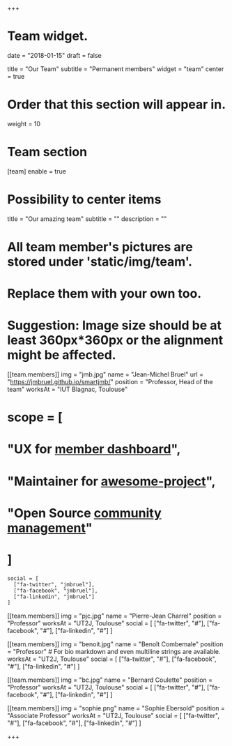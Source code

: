 +++
# Team widget.

date = "2018-01-15"
draft = false

title = "Our Team"
subtitle = "Permanent members"
widget = "team"
center = true

# Order that this section will appear in.
weight = 10

# Team section
[team]
  enable = true
  # Possibility to center items
  title = "Our amazing team"
  subtitle = ""
  description = ""

  # All team member's pictures are stored under 'static/img/team'.
  # Replace them with your own too.
  # Suggestion: Image size should be at least 360px*360px or the alignment might be affected.
  [[team.members]]
    img = "jmb.jpg"
    name = "Jean-Michel Bruel"
    url = "https://jmbruel.github.io/smartjmb/"
    position = "Professor, Head of the team"
    worksAt = "IUT Blagnac, Toulouse"
#    scope = [
#      "UX for [member dashboard](#)",
#      "Maintainer for [awesome-project](#)",
#      "Open Source [community management](#)"
#    ]
    social = [
      ["fa-twitter", "jmbruel"],
      ["fa-facebook", "jmbruel"],
      ["fa-linkedin", "jmbruel"]
    ]

  [[team.members]]
    img = "pjc.jpg"
    name = "Pierre-Jean Charrel"
    position = "Professor"
    worksAt = "UT2J, Toulouse"
    social = [
      ["fa-twitter", "#"],
      ["fa-facebook", "#"],
      ["fa-linkedin", "#"]
    ]

  [[team.members]]
    img = "benoit.jpg"
    name = "Benoît Combemale"
    position = "Professor"
    # For bio markdown and even multiline strings are available.
    worksAt = "UT2J, Toulouse"
    social = [
      ["fa-twitter", "#"],
      ["fa-facebook", "#"],
      ["fa-linkedin", "#"]
    ]

  [[team.members]]
    img = "bc.jpg"
    name = "Bernard Coulette"
    position = "Professor"
    worksAt = "UT2J, Toulouse"
    social = [
      ["fa-twitter", "#"],
      ["fa-facebook", "#"],
      ["fa-linkedin", "#"]
    ]


  [[team.members]]
    img = "sophie.png"
    name = "Sophie Ebersold"
    position = "Associate Professor"
    worksAt = "UT2J, Toulouse"
    social = [
      ["fa-twitter", "#"],
      ["fa-facebook", "#"],
      ["fa-linkedin", "#"]
    ]


+++

